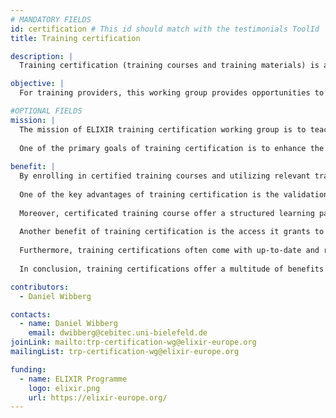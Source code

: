 ```yaml
---
# MANDATORY FIELDS
id: certification # This id should match with the testimonials ToolId
title: Training certification

description: |
  Training certification (training courses and training materials) is an ELIXIR working group to establish a certification process for training courses and training material within ELIXIR and beyond. 

objective: |
  For training providers, this working group provides opportunities to certificate their training events, for trainers, the working group offers an environment for improving materials and event information; for trainees, it offers a possibility to check the quality of a training course.

#OPTIONAL FIELDS
mission: |
  The mission of ELIXIR training certification working group is to teach the highest standard of proficiency, knowledge, and competence in life science training. Certification is a validation of a training course affirming that it met the necessary benchmarks to excel in life sciences.
 
  One of the primary goals of training certification is to enhance the overall quality and standardization of scientific practice. By establishing specific criteria and requirements, it ensures that certified training courses and materials will teach and include the necessary knowledge, skills, and expertise.
 
benefit: |
  By enrolling in certified training courses and utilizing relevant training materials, learners can unlock a world of opportunities and propel their careers to new heights.
 
  One of the key advantages of training certification is the validation it provides. Obtaining a recognized certification demonstrates to employers and peers that the course possess a certain level of expertise and competence in a specific field. This validation can significantly boost the credibility and visibility of the training course and training material.
 
  Moreover, certificated training course offer a structured learning path. They provide a comprehensive curriculum designed by experts, ensuring that the participant will acquire a well-rounded understanding of the subject matter. This structured approach helps the participant building a strong foundation and develop specialized skills, enabling them to tackle real-world challenges with confidence.
 
  Another benefit of training certification is the access it grants to a vast network of professionals. By joining a certified training program, the trainer become part of a community of like-minded individuals who share similar goals and interests. This network can be invaluable for networking, collaboration, and knowledge sharing, fostering personal and professional growth.
 
  Furthermore, training certifications often come with up-to-date and relevant course materials. These materials are carefully curated to provide the most current insights, best practices, and practical examples. By leveraging these resources, trainer can stay ahead of the curve, adapt to evolving trends, and remain competitive in your field.
 
  In conclusion, training certifications offer a multitude of benefits and exciting visions for individuals. From validation and structured learning to networking opportunities and access to relevant materials, certifications empower learners to excel in their chosen fields.

contributors:
  - Daniel Wibberg

contacts:
  - name: Daniel Wibberg
    email: dwibberg@cebitec.uni-bielefeld.de
joinLink: mailto:trp-certification-wg@elixir-europe.org
mailingList: trp-certification-wg@elixir-europe.org

funding:
  - name: ELIXIR Programme
    logo: elixir.png
    url: https://elixir-europe.org/
---
```

